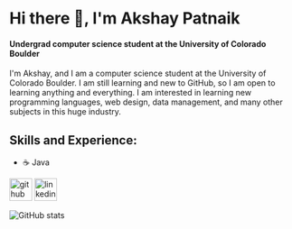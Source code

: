 # Hi there 👋, I'm Akshay Patnaik
#### Undergrad computer science student at the University of Colorado Boulder
I'm Akshay, and I am a computer science student at the University of Colorado Boulder. I am still learning and new to GitHub, so I am open to learning anything and everything. I am interested in learning new programming languages, web design, data management, and many other subjects in this huge industry.

## Skills and Experience:
* ☕️ Java


[<img src='https://cdn.jsdelivr.net/npm/simple-icons@3.0.1/icons/github.svg' alt='github' height='40'>](https://github.com/AK8606)  [<img src='https://cdn.jsdelivr.net/npm/simple-icons@3.0.1/icons/linkedin.svg' alt='linkedin' height='40'>](https://www.linkedin.com/in/akshaypatnaik/)  

![GitHub stats](https://github-readme-stats.vercel.app/api?username=AK8606&show_icons=true)  

